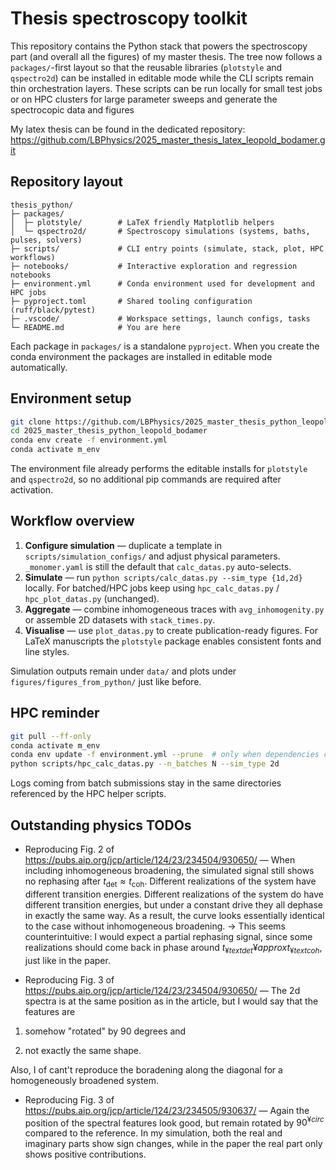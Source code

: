 # Thesis spectroscopy toolkit

This repository contains the Python stack that powers the spectroscopy part (and overall all the figures) of my master thesis.  The tree now follows a `packages/`-first layout so that the reusable libraries (`plotstyle` and `qspectro2d`) can be installed in editable mode while the CLI scripts remain thin orchestration layers. These scripts can be run locally for small test jobs or on HPC clusters for large parameter sweeps and generate the spectrocopic data and figures

My latex thesis can be found in the dedicated repository:
https://github.com/LBPhysics/2025_master_thesis_latex_leopold_bodamer.git

## Repository layout

```
thesis_python/
├─ packages/
│  ├─ plotstyle/        # LaTeX friendly Matplotlib helpers
│  └─ qspectro2d/       # Spectroscopy simulations (systems, baths, pulses, solvers)
├─ scripts/             # CLI entry points (simulate, stack, plot, HPC workflows)
├─ notebooks/           # Interactive exploration and regression notebooks
├─ environment.yml      # Conda environment used for development and HPC jobs
├─ pyproject.toml       # Shared tooling configuration (ruff/black/pytest)
├─ .vscode/             # Workspace settings, launch configs, tasks
└─ README.md            # You are here
```

Each package in `packages/` is a standalone `pyproject`.  When you create the conda environment the packages are installed in editable mode automatically.
## Environment setup

```bash
git clone https://github.com/LBPhysics/2025_master_thesis_python_leopold_bodamer.git
cd 2025_master_thesis_python_leopold_bodamer
conda env create -f environment.yml
conda activate m_env
```

The environment file already performs the editable installs for `plotstyle` and `qspectro2d`, so no additional pip commands are required after activation.

## Workflow overview

1. **Configure simulation** — duplicate a template in `scripts/simulation_configs/` and adjust physical parameters.  `_monomer.yaml` is still the default that `calc_datas.py` auto-selects.
2. **Simulate** — run `python scripts/calc_datas.py --sim_type {1d,2d}` locally.  For batched/HPC jobs keep using `hpc_calc_datas.py` / `hpc_plot_datas.py` (unchanged).
3. **Aggregate** — combine inhomogeneous traces with `avg_inhomogenity.py` or assemble 2D datasets with `stack_times.py`.
4. **Visualise** — use `plot_datas.py` to create publication-ready figures.  For LaTeX manuscripts the `plotstyle` package enables consistent fonts and line styles.

Simulation outputs remain under `data/` and plots under `figures/figures_from_python/` just like before.

## HPC reminder

```bash
git pull --ff-only
conda activate m_env
conda env update -f environment.yml --prune  # only when dependencies change
python scripts/hpc_calc_datas.py --n_batches N --sim_type 2d
```

Logs coming from batch submissions stay in the same directories referenced by the HPC helper scripts.

## Outstanding physics TODOs

- Reproducing Fig. 2 of https://pubs.aip.org/jcp/article/124/23/234504/930650/ — When including inhomogeneous broadening, the simulated signal still shows no rephasing after $t_{\text{det}} \approx t_{\text{coh}}$. Different realizations of the system have different transition energies. Different realizations of the system do have different transition energies, but under a constant drive they all dephase in exactly the same way. As a result, the curve looks essentially identical to the case without inhomogeneous broadening. → This seems counterintuitive: I would expect a partial rephasing signal, since some realizations should come back in phase around $t_{¥text{det}} ¥approx t_{¥text{coh}}$, just like in the paper.

 

- Reproducing Fig. 3 of https://pubs.aip.org/jcp/article/124/23/234504/930650/ — The 2d spectra is at the same position as in the article, but I would say that the features are

1. somehow "rotated" by 90 degrees and

2. not exactly the same shape.

Also, I of cant't reproduce the boradening along the diagonal for a homogeneously broadened system.

 

- Reproducing Fig. 3 of https://pubs.aip.org/jcp/article/124/23/234505/930637/ —  Again the position of the spectral features look good, but remain rotated by $90^{¥circ}$ compared to the reference. In my simulation, both the real and imaginary parts show sign changes, while in the paper the real part only shows positive contributions.

 